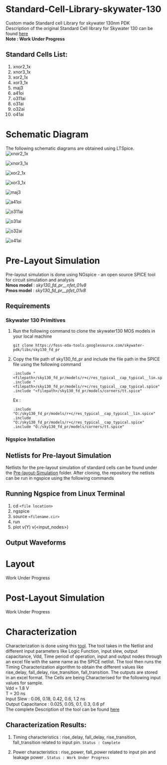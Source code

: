 # Standard-Cell-Library-skywater-130
Custom made Standard cell Library for skywater 130nm PDK <br/>
Description of the original Standard Cell library for Skywater 130 can be found [here](http://diychip.org/sky130/sky130_fd_sc_lp/cells/)<br/>
**Note : Work Under Progress**
## Standard Cells List:
1. xnor2_1x
2. xnor3_1x
3. xor2_1x
4. xor3_1x
5. maj3
6. a41oi
7. o311ai
8. o31ai
9. o32ai
10. o41ai

# Schematic Diagram
The following schematic diagrams are obtained using LTSpice. <br/>
<img src="https://github.com/akilm/Standard-Cell-Library-skywater-130/tree/main/Schematics/Schematic%20Images/xor2_1x.PNG" 
alt="xnor2_1x" >

<img src="https://github.com/akilm/Standard-Cell-Library-skywater-130/tree/main/Schematics/Schematic%20Images/xnor3_1x.PNG" 
alt="xnor3_1x" >

<img src="https://github.com/akilm/Standard-Cell-Library-skywater-130/tree/main/Schematics/Schematic%20Images/xor2_1x.PNG" 
alt="xor2_1x" >

<img src="https://github.com/akilm/Standard-Cell-Library-skywater-130/tree/main/Schematics/Schematic%20Images/xor3_1x.PNG" 
alt="xor3_1x" >

<img src="https://github.com/akilm/Standard-Cell-Library-skywater-130/tree/main/Schematics/Schematic%20Images/maj3.PNG" 
alt="maj3" >

<img src="https://github.com/akilm/Standard-Cell-Library-skywater-130/tree/main/Schematics/Schematic%20Images/a41oi.PNG" 
alt="a41oi" >

<img src="https://github.com/akilm/Standard-Cell-Library-skywater-130/tree/main/Schematics/Schematic%20Images/o311ai.PNG" 
alt="o311ai" >

<img src="https://github.com/akilm/Standard-Cell-Library-skywater-130/tree/main/Schematics/Schematic%20Images/o31ai.PNG" 
alt="o31ai" >

<img src="https://github.com/akilm/Standard-Cell-Library-skywater-130/tree/main/Schematics/Schematic%20Images/o32ai.PNG" 
alt="o32ai" >

<img src="https://github.com/akilm/Standard-Cell-Library-skywater-130/tree/main/Schematics/Schematic%20Images/o41ai.PNG" 
alt="o41ai" >

# Pre-Layout Simulation 
Pre-layout simulation is done using NGspice - an open source SPICE tool for circuit simulation and analysis <br/>
**Nmos model** : *sky130_fd_pr__nfet_01v8* <br/>
**Pmos model** : *sky130_fd_pr__pfet_01v8*

## Requirements 

### Skywater 130 Primitives
1. Run the following command to clone the skywater130 MOS models in your local machine 
    ```
    git clone https://foss-eda-tools.googlesource.com/skywater-pdk/libs/sky130_fd_pr
    ```
2. Copy the file path of sky130_fd_pr and include the file path in the SPICE file using the following command
    ```
    .include "<filepath>/sky130_fd_pr/models/r+c/res_typical__cap_typical__lin.spice"
    .include "<filepath>/sky130_fd_pr/models/r+c/res_typical__cap_typical.spice"
    .include "<filepath>/sky130_fd_pr/models/corners/tt.spice"
    ```
    Ex : 
    ```
    .include "O:/sky130_fd_pr/models/r+c/res_typical__cap_typical__lin.spice"
    .include "O:/sky130_fd_pr/models/r+c/res_typical__cap_typical.spice"
    .include "O:/sky130_fd_pr/models/corners/tt.spice"
    ```
### Ngspice Installation

## Netlists for Pre-layout Simulation
Netlists for the pre-layout simulation of standard cells can be found under the [Pre-layout-Simulation](https://github.com/akilm/Standard-Cell-Library-skywater-130/tree/main/Pre-Layout-Simulation) folder. After cloning, the repository the netlists can be run in ngspice using the following commands

## Running Ngspice from Linux Terminal
1. cd  `<file location>`
2. ngspice 
3. source  `<filename.cir>` 
4. run 
5. plot v(Y) v(<input_nodes>) 

## Output Waveforms


# Layout
Work Under Progress

# Post-Layout Simulation
Work Under Progress

# Characterization
Characterization is done using this [tool](). The tool takes in the Netlist and different input parameters like Logic Function, input slew,  output capacitance, Vdd, Time period of operation, input and output nodes through an excel file with the same name as the SPICE netlist. The tool then runs the Timing Characterization algorithm to obtain the different values like rise_delay, fall_delay, rise_transition, fall_transition. The outputs are stored in an excel format. The Cells are being Characterised for the following input values for sample. <br/>
Vdd = 1.8 V <br/>
T = 20 ns  <br/>
Input Slew : 0.06, 0.18, 0.42, 0.6, 1.2 ns  <br/>
Output Capacitance : 0.025, 0.05, 0.1, 0.3, 0.6 pf  <br/>
The complete Description of the tool can be found [here]()
## Characterization Results:
1. Timing characteristics : rise_delay, fall_delay, rise_transition, fall_transition related to input pin.
    ``` Status : Complete ``` 
    <Attach Results>

2) Power characteristics : rise_power, fall_power related to input pin and leakage power . 
 ``` Status : Work Under Progress ```  
